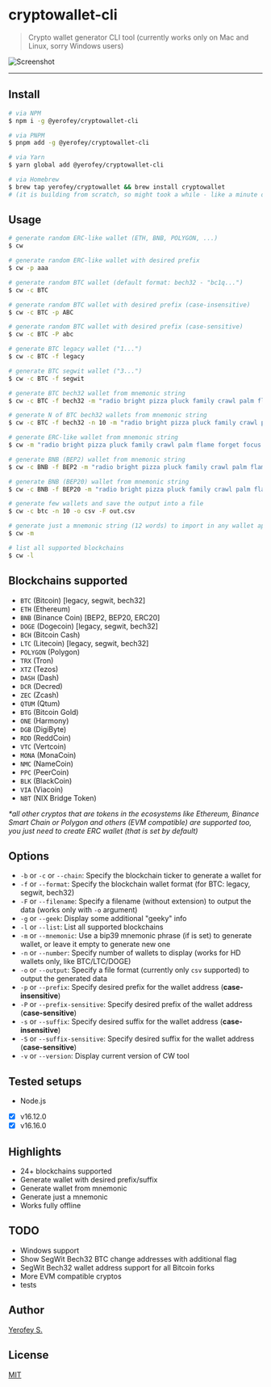 # cryptowallet-cli

> Crypto wallet generator CLI tool (currently works only on Mac and Linux, sorry Windows users)

![Screenshot](https://i.imgur.com/KBb7NqW.png)

---

## Install

```bash
# via NPM
$ npm i -g @yerofey/cryptowallet-cli

# via PNPM
$ pnpm add -g @yerofey/cryptowallet-cli

# via Yarn
$ yarn global add @yerofey/cryptowallet-cli

# via Homebrew
$ brew tap yerofey/cryptowallet && brew install cryptowallet
# (it is building from scratch, so might took a while - like a minute or so)
```

## Usage

```bash
# generate random ERC-like wallet (ETH, BNB, POLYGON, ...)
$ cw

# generate random ERC-like wallet with desired prefix
$ cw -p aaa

# generate random BTC wallet (default format: bech32 - "bc1q...")
$ cw -c BTC

# generate random BTC wallet with desired prefix (case-insensitive)
$ cw -c BTC -p ABC

# generate random BTC wallet with desired prefix (case-sensitive)
$ cw -c BTC -P abc

# generate BTC legacy wallet ("1...")
$ cw -c BTC -f legacy

# generate BTC segwit wallet ("3...")
$ cw -c BTC -f segwit

# generate BTC bech32 wallet from mnemonic string
$ cw -c BTC -f bech32 -m "radio bright pizza pluck family crawl palm flame forget focus stock stadium"

# generate N of BTC bech32 wallets from mnemonic string
$ cw -c BTC -f bech32 -n 10 -m "radio bright pizza pluck family crawl palm flame forget focus stock stadium"

# generate ERC-like wallet from mnemonic string
$ cw -m "radio bright pizza pluck family crawl palm flame forget focus stock stadium"

# generate BNB (BEP2) wallet from mnemonic string
$ cw -c BNB -f BEP2 -m "radio bright pizza pluck family crawl palm flame forget focus stock stadium"

# generate BNB (BEP20) wallet from mnemonic string
$ cw -c BNB -f BEP20 -m "radio bright pizza pluck family crawl palm flame forget focus stock stadium"

# generate few wallets and save the output into a file
$ cw -c btc -n 10 -o csv -F out.csv

# generate just a mnemonic string (12 words) to import in any wallet app
$ cw -m

# list all supported blockchains
$ cw -l
```

## Blockchains supported

-   `BTC` (Bitcoin) [legacy, segwit, bech32]
-   `ETH` (Ethereum)
-   `BNB` (Binance Coin) [BEP2, BEP20, ERC20]
-   `DOGE` (Dogecoin) [legacy, segwit, bech32]
-   `BCH` (Bitcoin Cash)
-   `LTC` (Litecoin) [legacy, segwit, bech32]
-   `POLYGON` (Polygon)
-   `TRX` (Tron)
-   `XTZ` (Tezos)
-   `DASH` (Dash)
-   `DCR` (Decred)
-   `ZEC` (Zcash)
-   `QTUM` (Qtum)
-   `BTG` (Bitcoin Gold)
-   `ONE` (Harmony)
-   `DGB` (DigiByte)
-   `RDD` (ReddCoin)
-   `VTC` (Vertcoin)
-   `MONA` (MonaCoin)
-   `NMC` (NameCoin)
-   `PPC` (PeerCoin)
-   `BLK` (BlackCoin)
-   `VIA` (Viacoin)
-   `NBT` (NIX Bridge Token)

_\*all other cryptos that are tokens in the ecosystems like Ethereum, Binance Smart Chain or Polygon and others (EVM compatible) are supported too, you just need to create ERC wallet (that is set by default)_

## Options

-   `-b` or `-c` or `--chain`: Specify the blockchain ticker to generate a wallet for
-   `-f` or `--format`: Specify the blockchain wallet format (for BTC: legacy, segwit, bech32)
-   `-F` or `--filename`: Specify a filename (without extension) to output the data (works only with `-o` argument)
-   `-g` or `--geek`: Display some additional "geeky" info
-   `-l` or `--list`: List all supported blockchains
-   `-m` or `--mnemonic`: Use a bip39 mnemonic phrase (if is set) to generate wallet, or leave it empty to generate new one
-   `-n` or `--number`: Specify number of wallets to display (works for HD wallets only, like BTC/LTC/DOGE)
-   `-o` or `--output`: Specify a file format (currently only `csv` supported) to output the generated data
-   `-p` or `--prefix`: Specify desired prefix for the wallet address (**case-insensitive**)
-   `-P` or `--prefix-sensitive`: Specify desired prefix of the wallet address (**case-sensitive**)
-   `-s` or `--suffix`: Specify desired suffix for the wallet address (**case-insensitive**)
-   `-S` or `--suffix-sensitive`: Specify desired suffix for the wallet address (**case-sensitive**)
-   `-v` or `--version`: Display current version of CW tool

## Tested setups

-   Node.js

*   [x] v16.12.0
*   [x] v16.16.0

## Highlights

-   24+ blockchains supported
-   Generate wallet with desired prefix/suffix
-   Generate wallet from mnemonic
-   Generate just a mnemonic
-   Works fully offline

## TODO

-   Windows support
-   Show SegWit Bech32 BTC change addresses with additional flag
-   SegWit Bech32 wallet address support for all Bitcoin forks
-   More EVM compatible cryptos
-   tests

## Author

[Yerofey S.](https://github.com/yerofey)

## License

[MIT](https://github.com/yerofey/cryptowallet-cli/blob/master/LICENSE)
